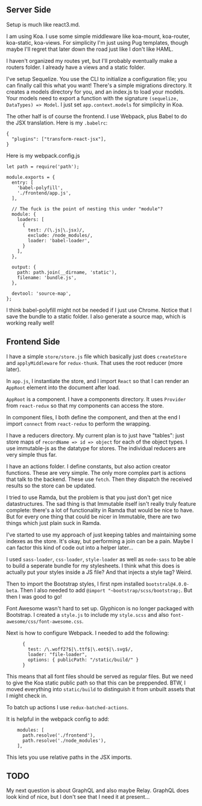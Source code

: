 ## Server Side

Setup is much like react3.md.

I am using Koa. I use some simple middleware like koa-mount,
koa-router, koa-static, koa-views. For simplicity I'm just using Pug
templates, though maybe I'll regret that later down the road just like
I don't like HAML.

I haven't organized my routes yet, but I'll probably eventually make a
routers folder. I already have a views and a static folder.

I've setup Sequelize. You use the CLI to initialize a configuration
file; you can finally call this what you want! There's a simple
migrations directory. It creates a models directory for you, and an
index.js to load your models. Your models need to export a function
with the signature `(sequelize, DataTypes) => Model`. I just set
`app.context.models` for simplicity in Koa.

The other half is of course the frontend. I use Webpack, plus Babel to
do the JSX translation. Here is my `.babelrc`:

```
{
  "plugins": ["transform-react-jsx"],
}
```

Here is my webpack.config.js

```
let path = require('path');

module.exports = {
  entry: [
    'babel-polyfill',
    './frontend/app.js',
  ],

  // The fuck is the point of nesting this under "module"?
  module: {
    loaders: [
      {
        test: /(\.js|\.jsx)/,
        exclude: /node_modules/,
        loader: 'babel-loader',
      }
    ],
  },

  output: {
    path: path.join(__dirname, 'static'),
    filename: 'bundle.js',
  },

  devtool: 'source-map',
};
```

I think babel-polyfill might not be needed if I just use
Chrome. Notice that I save the bundle to a static folder. I also
generate a source map, which is working really well!

## Frontend Side

I have a simple `store/store.js` file which basically just does
`createStore` and `applyMiddleware` for `redux-thunk`. That uses the
root reducer (more later).

In `app.js`, I instantiate the store, and I import `React` so that I
can render an `AppRoot` element into the document after load.

`AppRoot` is a component. I have a components directory. It uses
`Provider` from `react-redux` so that my components can access the
store.

In component files, I both define the component, and then at the end I
import `connect` from `react-redux` to perform the wrapping.

I have a reducers directory. My current plan is to just have "tables":
just store maps of `recordName => id => object` for each of the object
types. I use immutable-js as the datatype for stores. The individual
reducers are very simple thus far.

I have an actions folder. I define constants, but also action creator
functions. These are very simple. The only more complex part is
actions that talk to the backend. These use `fetch`. Then they
dispatch the received results so the store can be updated.

I tried to use Ramda, but the problem is that you just don't get nice
datastructures. The sad thing is that Immutable itself isn't really
truly feature complete: there's a lot of functionality in Ramda that
would be nice to have. But for every one thing that could be nicer in
Immutable, there are two things which just plain suck in Ramda.

I've started to use my approach of just keeping tables and maintaining
some indexes as the store. It's okay, but performing a join can be a
pain. Maybe I can factor this kind of code out into a helper later...

I used `sass-loader`, `css-loader`, `style-loader` as well as
`node-sass` to be able to build a seperate bundle for my
stylesheets. I think what this does is actually put your styles inside
a JS file? And that injects a style tag? Weird.

Then to import the Bootstrap styles, I first npm installed
`bootstral@4.0.0-beta`. Then I also needed to add `@import
"~bootstrap/scss/bootstrap;`. But then I was good to go!

Font Awesome wasn't hard to set up. Glyphicon is no longer packaged
with Bootstrap. I created a `style.js` to include my `style.scss` and
also `font-awesome/css/font-awesome.css`.

Next is how to configure Webpack. I needed to add the following:

```
      {
        test: /\.woff2?$|\.ttf$|\.eot$|\.svg$/,
        loader: "file-loader",
        options: { publicPath: "/static/build/" }
      }
```

This means that all font files should be served as regular files. But
we need to give the Koa static public path so that this can be
preppended. BTW, I moved everything into `static/build` to distinguish
it from unbuilt assets that I might check in.

To batch up actions I use `redux-batched-actions`.

It is helpful in the webpack config to add:

```
    modules: [
      path.resolve('./frontend'),
      path.resolve('./node_modules'),
    ],
```

This lets you use relative paths in the JSX imports.

## TODO

My next question is about GraphQL and also maybe Relay. GraphQL does
look kind of nice, but I don't see that I need it at present...
